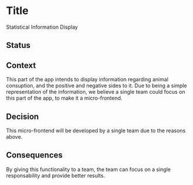 # Title

Statistical Information Display

## Status


## Context

This part of the app intends to display information regarding animal consuption, and the positive and negative sides to it. Due to being a simple representation of the information, we believe a single team could focus on this part of the app, to make it a micro-frontend.


## Decision

This micro-frontend will be developed by a single team due to the reasons above.

## Consequences

By giving this functionality to a team, the team can focus on a single responsability and provide better results. 
